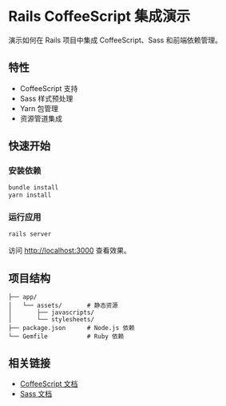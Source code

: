 # Rails CoffeeScript 集成演示

演示如何在 Rails 项目中集成 CoffeeScript、Sass 和前端依赖管理。

## 特性

- CoffeeScript 支持
- Sass 样式预处理
- Yarn 包管理
- 资源管道集成

## 快速开始

### 安装依赖
```bash
bundle install
yarn install
```

### 运行应用
```bash
rails server
```

访问 [http://localhost:3000](http://localhost:3000) 查看效果。

## 项目结构

```
├── app/
│   └── assets/       # 静态资源
│       ├── javascripts/
│       └── stylesheets/
├── package.json      # Node.js 依赖
└── Gemfile           # Ruby 依赖
```

## 相关链接

- [CoffeeScript 文档](https://coffeescript.org/)
- [Sass 文档](https://sass-lang.com/)